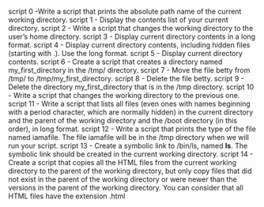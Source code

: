 script 0 -Write a script that prints the absolute path name of the current working directory.
script 1 - Display the contents list of your current directory.
script 2 - Write a script that changes the working directory to the user’s home directory.
script 3 - Display current directory contents in a long format.
script 4 - Display current directory contents, including hidden files (starting with .). Use the long format.
script 5 - Display current directory contents.
script 6 - Create a script that creates a directory named my_first_directory in the /tmp/ directory.
script 7 - Move the file betty from /tmp/ to /tmp/my_first_directory.
script 8 - Delete the file betty.
script 9 - Delete the directory my_first_directory that is in the /tmp directory.
script 10 - Write a script that changes the working directory to the previous one.
script 11 - Write a script that lists all files (even ones with names beginning with a period character, which are normally hidden) in the current directory and the parent of the working directory and the /boot directory (in this order), in long format.
script 12 - Write a script that prints the type of the file named iamafile. The file iamafile will be in the /tmp directory when we will run your script.
script 13 - Create a symbolic link to /bin/ls, named __ls__. The symbolic link should be created in the current working directory.
script 14 - Create a script that copies all the HTML files from the current working directory to the parent of the working directory, but only copy files that did not exist in the parent of the working directory or were newer than the versions in the parent of the working directory.
You can consider that all HTML files have the extension .html
